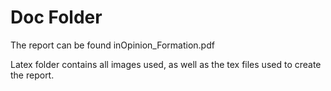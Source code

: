 # Doc Folder

The report can be found inOpinion_Formation.pdf

Latex folder contains all images used, as well as the tex files used to create the report.

